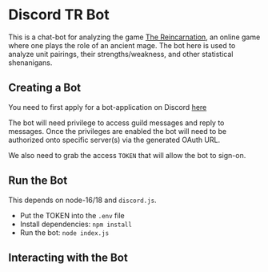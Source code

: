 # Discord TR Bot
This is a chat-bot for analyzing the game [The Reincarnation](https://www.the-reincarnation.com/about.php), an online game where one plays the role of an ancient mage. The bot here is used to analyze unit pairings, their strengths/weakness, and other statistical shenanigans.


## Creating a Bot
You need to first apply for a bot-application on Discord [here](https://discord.com/developers/applications)

The bot will need privilege to access guild messages and reply to messages. Once the privileges are enabled the bot will need to be authorized onto specific server(s) via the generated OAuth URL.

We also need to grab the access `TOKEN` that will allow the bot to sign-on.

## Run the Bot
This depends on node-16/18 and `discord.js`. 
- Put the TOKEN into the `.env` file
- Install dependencies: `npm install`
- Run the bot: `node index.js`


## Interacting with the Bot
